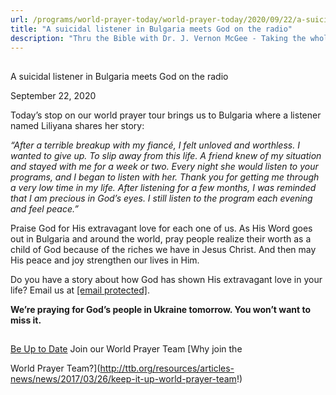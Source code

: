 ```yaml
---
url: /programs/world-prayer-today/world-prayer-today/2020/09/22/a-suicidal-listener-in-bulgaria-meets-god-on-the-radio
title: "A suicidal listener in Bulgaria meets God on the radio"
description: "Thru the Bible with Dr. J. Vernon McGee - Taking the whole Word to the whole world"
---
```







## 
 A suicidal listener in Bulgaria meets God on the radio


September 22, 2020




Today’s stop on our world prayer tour brings us to Bulgaria where a listener named Liliyana shares her story: 

*“After a terrible breakup with my fiancé, I felt unloved and worthless. I wanted to give up. To slip away from this life. A friend knew of my situation and stayed with me for a week or two. Every night she would listen to your programs, and I began to listen with her. Thank you for getting me through a very low time in my life. After listening for a few months, I was reminded that I am precious in God’s eyes. I still listen to the program each evening and feel peace.”*

Praise God for His extravagant love for each one of us. As His Word goes out in Bulgaria and around the world, pray people realize their worth as a child of God because of the riches we have in Jesus Christ. And then may His peace and joy strengthen our lives in Him.

Do you have a story about how God has shown His extravagant love in your life? Email us at [[email protected]](/cdn-cgi/l/email-protection#703219121c15320503302424325e1f0217).

**We’re praying for God’s people in Ukraine tomorrow. You won’t want to miss it.**







## 




[Be Up to Date](http://feeds.feedburner.com/WorldPrayerToday "World Prayer Today RSS Feed")
Join our World Prayer Team
[Why join the  

World Prayer Team?](http://ttb.org/resources/articles-news/news/2017/03/26/keep-it-up-world-prayer-team!)




